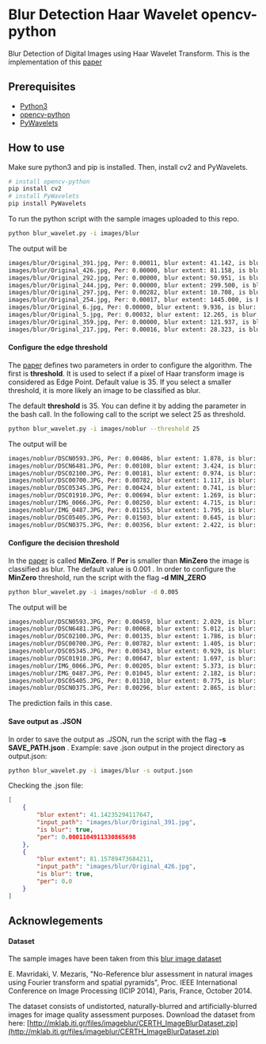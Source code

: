 # Blur Detection Haar Wavelet opencv-python
Blur Detection of Digital Images using Haar Wavelet Transform. This is the implementation of this [paper](http://tonghanghang.org/pdfs/icme04_blur.pdf)

## Prerequisites
* [Python3](https://www.python.org/)
* [opencv-python](https://pypi.python.org/pypi/opencv-python)
* [PyWavelets](https://pywavelets.readthedocs.io/en/latest/)

## How to use
Make sure python3 and pip is installed. Then, install cv2 and PyWavelets.
```bash
# install opencv-python
pip install cv2
# install PyWavelets
pip install PyWavelets
```

To run the python script with the sample images uploaded to this repo.
```bash
python blur_wavelet.py -i images/blur
```

The output will be

```bash
images/blur/Original_391.jpg, Per: 0.00011, blur extent: 41.142, is blur: True
images/blur/Original_426.jpg, Per: 0.00000, blur extent: 81.158, is blur: True
images/blur/Original_292.jpg, Per: 0.00000, blur extent: 50.951, is blur: True
images/blur/Original_244.jpg, Per: 0.00000, blur extent: 299.500, is blur: True
images/blur/Original_297.jpg, Per: 0.00282, blur extent: 10.708, is blur: False
images/blur/Original_254.jpg, Per: 0.00017, blur extent: 1445.000, is blur: True
images/blur/Original_6.jpg, Per: 0.00000, blur extent: 9.936, is blur: True
images/blur/Original_5.jpg, Per: 0.00032, blur extent: 12.265, is blur: True
images/blur/Original_359.jpg, Per: 0.00000, blur extent: 121.937, is blur: True
images/blur/Original_217.jpg, Per: 0.00016, blur extent: 28.323, is blur: True
```
#### Configure the edge threshold

The [paper](http://tonghanghang.org/pdfs/icme04_blur.pdf) defines two parameters in order to configure the algorithm. The first is **threshold**. It is used to select if a pixel of Haar transform image is considered as Edge Point. Default value is 35. If you select a smaller threshold, it is more likely an image to be classified as blur.

The default **threshold** is 35. You can define it by adding the parameter in the bash call. In the following call to the script we select 25 as threshold.
```bash
python blur_wavelet.py -i images/noblur --threshold 25
```
The output will be

```bash
images/noblur/DSCN0593.JPG, Per: 0.00486, blur extent: 1.878, is blur: False
images/noblur/DSCN6481.JPG, Per: 0.00108, blur extent: 3.424, is blur: False
images/noblur/DSC02100.JPG, Per: 0.00181, blur extent: 0.974, is blur: False
images/noblur/DSC00700.JPG, Per: 0.00782, blur extent: 1.117, is blur: False
images/noblur/DSC05345.JPG, Per: 0.00424, blur extent: 0.741, is blur: False
images/noblur/DSC01910.JPG, Per: 0.00694, blur extent: 1.269, is blur: False
images/noblur/IMG_0066.JPG, Per: 0.00250, blur extent: 4.715, is blur: False
images/noblur/IMG_0487.JPG, Per: 0.01155, blur extent: 1.795, is blur: False
images/noblur/DSC05405.JPG, Per: 0.01503, blur extent: 0.645, is blur: False
images/noblur/DSCN0375.JPG, Per: 0.00356, blur extent: 2.422, is blur: False
```

#### Configure the decision threshold

In the [paper](http://tonghanghang.org/pdfs/icme04_blur.pdf) is called **MinZero**. If **Per** is smaller than **MinZero** the image is classified as blur. The default value is 0.001 .
In order to configure the **MinZero** threshold, run the script with the flag **-d MIN_ZERO**

```bash
python blur_wavelet.py -i images/noblur -d 0.005
```

The output will be

```bash
images/noblur/DSCN0593.JPG, Per: 0.00459, blur extent: 2.029, is blur: True
images/noblur/DSCN6481.JPG, Per: 0.00068, blur extent: 5.012, is blur: True
images/noblur/DSC02100.JPG, Per: 0.00135, blur extent: 1.786, is blur: True
images/noblur/DSC00700.JPG, Per: 0.00782, blur extent: 1.405, is blur: False
images/noblur/DSC05345.JPG, Per: 0.00343, blur extent: 0.929, is blur: True
images/noblur/DSC01910.JPG, Per: 0.00647, blur extent: 1.697, is blur: False
images/noblur/IMG_0066.JPG, Per: 0.00205, blur extent: 5.373, is blur: True
images/noblur/IMG_0487.JPG, Per: 0.01045, blur extent: 2.182, is blur: False
images/noblur/DSC05405.JPG, Per: 0.01310, blur extent: 0.775, is blur: False
images/noblur/DSCN0375.JPG, Per: 0.00296, blur extent: 2.865, is blur: True
```

The prediction fails in this case.


#### Save output as .JSON

In order to save the output as .JSON, run the script with the flag **-s SAVE_PATH.json** . Example: save .json output in the project directory as output.json:

```bash
python blur_wavelet.py -i images/blur -s output.json
```

Checking the .json file:

```json
[
    {
        "blur extent": 41.14235294117647,
        "input_path": "images/blur/Original_391.jpg",
        "is blur": true,
        "per": 0.0001104911330865698
    },
    {
        "blur extent": 81.15789473684211,
        "input_path": "images/blur/Original_426.jpg",
        "is blur": true,
        "per": 0.0
    }
]
```

## Acknowlegements

#### Dataset
The sample images have been taken from this [blur image dataset](https://mklab.iti.gr/results/certh-image-blur-dataset/)

E. Mavridaki, V. Mezaris, "No-Reference blur assessment in natural images using Fourier transform and spatial pyramids", Proc. IEEE International Conference on Image Processing (ICIP 2014), Paris, France, October 2014.

The dataset consists of undistorted, naturally-blurred and artificially-blurred images for image quality assessment purposes. Download the dataset from here: [http://mklab.iti.gr/files/imageblur/CERTH_ImageBlurDataset.zip](http://mklab.iti.gr/files/imageblur/CERTH_ImageBlurDataset.zip)




